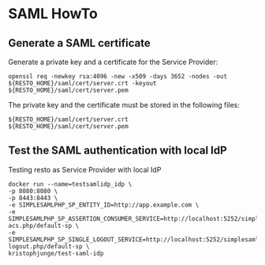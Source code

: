 # SAML HowTo

## Generate a SAML certificate
Generate a private key and a certificate for the Service Provider:

    openssl req -newkey rsa:4096 -new -x509 -days 3652 -nodes -out ${RESTO_HOME}/saml/cert/server.crt -keyout ${RESTO_HOME}/saml/cert/server.pem

The private key and the certificate must be stored in the following files:

    ${RESTO_HOME}/saml/cert/server.crt
    ${RESTO_HOME}/saml/cert/server.pem

## Test the SAML authentication with local IdP
Testing resto as Service Provider with local IdP

    docker run --name=testsamlidp_idp \
    -p 8080:8080 \
    -p 8443:8443 \
    -e SIMPLESAMLPHP_SP_ENTITY_ID=http://app.example.com \
    -e SIMPLESAMLPHP_SP_ASSERTION_CONSUMER_SERVICE=http://localhost:5252/simplesaml/module.php/saml/sp/saml2-acs.php/default-sp \
    -e SIMPLESAMLPHP_SP_SINGLE_LOGOUT_SERVICE=http://localhost:5252/simplesaml/module.php/saml/sp/saml2-logout.php/default-sp \
    kristophjunge/test-saml-idp
